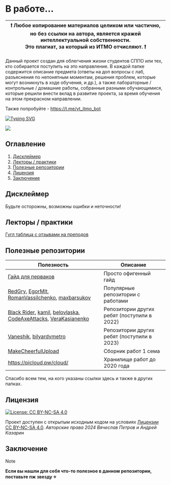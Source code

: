 # В работе...

| :exclamation: <b>Любое копирование материалов целиком или частично,<br>но без ссылки на автора, является кражей интеллектуальной собственности.<br>Это плагиат, за который из ИТМО отчисляют.</b> :exclamation: |
|-----------------------------------------------------------------------------------------------------------------------------------------------------------------------------------------------------------------|

Данный проект создан для облегчения жизни студентов СППО или тех, кто собирается поступить на это направление.
В каждой папке содержится описание предмета (ответы на доп вопросы с лаб, разъяснения по непонятным моментам, решения
проблем, которые могут возникнуть в ходе обучения, и др.), а также лабораторные / контрольные / домашние работы,
собранные разными обучающимися, которые решили внести вклад в развитие проекта, за время обучения на этом прекрасном
направлении.

Также попробуйте - https://t.me/vt_itmo_bot

[![Typing SVG](https://readme-typing-svg.herokuapp.com?color=%2336BCF7&width=500&lines=ИТМО+-+институт+тёплых+мужских+отношений)](https://git.io/typing-svg)

![](https://i.imgur.com/Vo4rI3K.gif)

## Оглавление

1. [Дисклеймер](#disclaimer)
2. [Лекторы / практики](#teachers)
3. [Полезные репозитории](#links)
4. [Лицензия](#license)
5. [Заключение](#conclusion)

## Дисклеймер <a name="disclaimer"></a>

Будьте осторожны, возможны ошибки и неточности!

## Лекторы / практики <a name="teachers"></a>

[Гугл таблица с отзывами на преподов](https://docs.google.com/spreadsheets/d/1TFTOKxqml1agwgo6Vp0Ql6Rgj9f9ciyOqQPF8VvUkJQ/edit#gid=591156939)

## Полезные репозитории <a name="links"></a>

| Полезность                                                                                                                                                                                                                                                                                                                                | Описание                                    |
|-------------------------------------------------------------------------------------------------------------------------------------------------------------------------------------------------------------------------------------------------------------------------------------------------------------------------------------------|---------------------------------------------|
| [Гайд для перваков](https://github.com/Imtjl/1st-year-guide)                                                                                                                                                                                                                                                                              | Просто офигенный гайд                       |
| [RedGry](https://github.com/RedGry/ITMO), [EgorMIt](https://github.com/EgorMIt/ITMO), [RomanVassilchenko](https://github.com/RomanVassilchenko/ITMOProjects), [maxbarsukov](https://github.com/maxbarsukov/itmo)                                                                                                                          | Популярные репозитории с работами           |
| [Black Rider](https://github.com/eliteSufferer/ITMO_Studies), [kamil](https://github.com/pro100kamil/itmo/), [belovlaska](https://github.com/belovlaska/itmo), [CodeAxeAttacks](https://github.com/CodeAxeAttacks/SystemApplicationSoftware-09.03.04-ITMO), [VeraKasianenko](https://github.com/VeraKasianenko/ITMO_Software_engineering) | Репозитории других ребят (поступили в 2022) |
| [Vaneshik](https://github.com/Vaneshik/VT-Labs), [bilyardvmetro](https://github.com/bilyardvmetro/ITMO-System-Application-Software)                                                                                                                                                                                                       | Репозитории других ребят (поступили в 2023) |
| [MakeCheerfulUpload](https://github.com/orgs/MakeCheerfulUpload/repositories)                                                                                                                                                                                                                                                             | Сборник работ 1 сема                        |
| https://picloud.pw/cloud/                                                                                                                                                                                                                                                                                                                 | Хранилище работ до 2020 года                |

Спасибо всем тем, на кого указаны ссылки здесь и также в других папках.

## Лицензия <a name="license"></a>

[![License: CC BY-NC-SA 4.0](https://licensebuttons.net/l/by-nc-sa/4.0/80x15.png)](https://creativecommons.org/licenses/by-nc-sa/4.0/)

Проект доступен с открытым исходным кодом на условиях [Лицензии CC BY-NC-SA 4.0](./LICENSE).
*Авторские права 2024 Вячеслав Петров и Андрей Казарин*

## Заключение <a name="conclusion"></a>

> [!NOTE]
> <b>Если вы нашли для себя что-то полезное в данном репозитории, поставьте пж звезду :star:</b><br>
